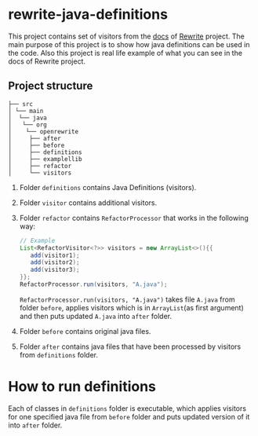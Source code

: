 # rewrite-java-definitions

This project contains set of visitors from the [docs](https://docs.openrewrite.org/java/refactoring-java-source-code) of [Rewrite](https://github.com/openrewrite/rewrite) project. The main purpose of this project is to show how java definitions can be used in the code. Also this project is real life example of what you can see in the docs of Rewrite project.

## Project structure

```
├── src
│ └── main
│  └── java
│   └── org
│    └── openrewrite
│     ├── after
│     ├── before
│     ├── definitions
│     ├── examplellib
│     ├── refactor
│     └── visitors
```

1) Folder `definitions` contains Java Definitions (visitors).
2) Folder `visitor` contains additional visitors.
3) Folder `refactor` contains `RefactorProcessor` that works in the following way:

    ```java
    // Example
    List<RefactorVisitor<?>> visitors = new ArrayList<>(){{
       add(visitor1);
       add(visitor2);
       add(visitor3);
    }};
    RefactorProcessor.run(visitors, "A.java");
    ``` 
    `RefactorProcessor.run(visitors, "A.java")` takes file `A.java` from folder `before`, applies visitors which is in `ArrayList`(as first argument) and then puts updated `A.java` into `after` folder.
 4)  Folder `before` contains original java files.
 5)  Folder `after` contains java files that have been processed by visitors from `definitions` folder.
 
 # How to run definitions
 Each of classes in `definitions` folder is executable, which applies visitors for one specified java file from `before` folder and puts updated version of it into `after` folder.
